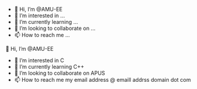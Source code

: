 - 👋 Hi, I’m @AMU-EE
- 👀 I’m interested in ...
- 🌱 I’m currently learning ...
- 💞️ I’m looking to collaborate on ...
- 📫 How to reach me ...

<!---
AMU-EE/AMU-EE is a ✨ special special special✨ 
--->
👋 Hi, I’m @AMU-EE

- 👀 I’m interested in C
- 🌱 I’m currently learning C++
- 💞️ I’m looking to collaborate on APUS
- 📫 How to reach me my email address @ emaill addrss domain dot com
